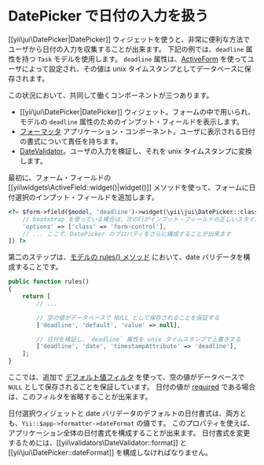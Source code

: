 DatePicker で日付の入力を扱う
=============================

[[yii\jui\DatePicker|DatePicker]] ウィジェットを使うと、非常に便利な方法でユーザから日付の入力を収集することが出来ます。
下記の例では、`deadline` 属性を持つ `Task` モデルを使用します。
`deadline` 属性は、[ActiveForm](https://github.com/yiisoft/yii2/blob/master/docs/guide-ja/input-forms.md) を使ってユーザによって設定され、その値は unix タイムスタンプとしてデータベースに保存されます。

この状況において、共同して働くコンポーネントが三つあります。

- [[yii\jui\DatePicker|DatePicker]] ウィジェット。フォームの中で用いられ、モデルの `deadline` 属性のためのインプット・フィールドを表示します。
- [フォーマッタ](https://github.com/yiisoft/yii2/blob/master/docs/guide-ja/output-formatting.md) アプリケーション・コンポーネント。ユーザに表示される日付の書式について責任を持ちます。
- [DateValidator](https://github.com/yiisoft/yii2/blob/master/docs/guide-ja/tutorial-core-validators.md#date)。ユーザの入力を検証し、それを unix タイムスタンプに変換します。

最初に、フォーム・フィールドの [[yii\widgets\ActiveField::widget()|widget()]] メソッドを使って、フォームに日付選択のインプット・フィールドを追加します。

```php
<?= $form->field($model, 'deadline')->widget(\yii\jui\DatePicker::className(), [
    // bootstrap を使っている場合は、次の行がインプット・フィールドの正しいスタイルをセットします
    'options' => ['class' => 'form-control'],
    // ... ここで、DatePicker のプロパティをさらに構成することが出来ます
]) ?>
```

第二のステップは、[モデルの rules() メソッド](https://github.com/yiisoft/yii2/blob/master/docs/guide-ja/input-validation.md#declaring-rules) において、date バリデータを構成することです。

```php
public function rules()
{
    return [
        // ...

        // 空の値がデータベースで NULL として保存されることを保証する
        ['deadline', 'default', 'value' => null],

        // 日付を検証し、`deadline` 属性を unix タイムスタンプで上書きする
        ['deadline', 'date', 'timestampAttribute' => 'deadline'],
    ];
}
```

ここでは、追加で [デフォルト値フィルタ](https://github.com/yiisoft/yii2/blob/master/docs/guide-ja/input-validation.md#handling-empty-inputs) を使って、空の値がデータベースで `NULL` として保存されることを保証しています。
日付の値が [required](https://github.com/yiisoft/yii2/blob/master/docs/guide-ja/tutorial-core-validators.md#required) である場合は、このフィルタを省略することが出来ます。

日付選択ウィジェットと date バリデータのデフォルトの日付書式は、両方とも、`Yii::$app->formatter->dateFormat` の値です。
このプロパティを使えば、アプリケーション全体の日付書式を構成することが出来ます。
日付書式を変更するためには、[[yii\validators\DateValidator::format]] と [[yii\jui\DatePicker::dateFormat]] を構成しなければなりません。

